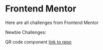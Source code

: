# Frontend Mentor
Here are all challenges from Frontend Mentor

Newbie Challenges:

QR code component [link to repo](https://github.com/NikolaM4/Frontend-Mentor/blob/main/QR%20code%20component/)
